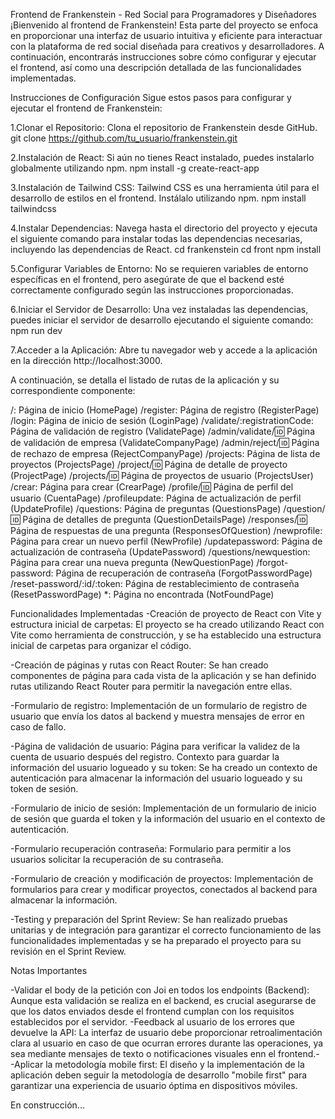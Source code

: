 Frontend de Frankenstein - Red Social para Programadores y Diseñadores
¡Bienvenido al frontend de Frankenstein! Esta parte del proyecto se enfoca en proporcionar una interfaz de usuario intuitiva y eficiente para interactuar con la plataforma de red social diseñada para creativos y desarrolladores. A continuación, encontrarás instrucciones sobre cómo configurar y ejecutar el frontend, así como una descripción detallada de las funcionalidades implementadas.

Instrucciones de Configuración
Sigue estos pasos para configurar y ejecutar el frontend de Frankenstein:

1.Clonar el Repositorio: Clona el repositorio de Frankenstein desde GitHub.
git clone https://github.com/tu_usuario/frankenstein.git

2.Instalación de React: Si aún no tienes React instalado, puedes instalarlo globalmente utilizando npm.
npm install -g create-react-app

3.Instalación de Tailwind CSS: Tailwind CSS es una herramienta útil para el desarrollo de estilos en el frontend. Instálalo utilizando npm.
npm install tailwindcss

4.Instalar Dependencias: Navega hasta el directorio del proyecto y ejecuta el siguiente comando para instalar todas las dependencias necesarias, incluyendo las dependencias de React.
cd frankenstein
cd front
npm install

5.Configurar Variables de Entorno: No se requieren variables de entorno específicas en el frontend, pero asegúrate de que el backend esté correctamente configurado según las instrucciones proporcionadas.

6.Iniciar el Servidor de Desarrollo: Una vez instaladas las dependencias, puedes iniciar el servidor de desarrollo ejecutando el siguiente comando:
npm run dev

7.Acceder a la Aplicación: Abre tu navegador web y accede a la aplicación en la dirección http://localhost:3000.

A continuación, se detalla el listado de rutas de la aplicación y su correspondiente componente:

/: Página de inicio (HomePage)
/register: Página de registro (RegisterPage)
/login: Página de inicio de sesión (LoginPage)
/validate/:registrationCode: Página de validación de registro (ValidatePage)
/admin/validate/:id: Página de validación de empresa (ValidateCompanyPage)
/admin/reject/:id: Página de rechazo de empresa (RejectCompanyPage)
/projects: Página de lista de proyectos (ProjectsPage)
/project/:id: Página de detalle de proyecto (ProjectPage)
/projects/:id: Página de proyectos de usuario (ProjectsUser)
/crear: Página para crear (CrearPage)
/profile/:id: Página de perfil del usuario (CuentaPage)
/profileupdate: Página de actualización de perfil (UpdateProfile)
/questions: Página de preguntas (QuestionsPage)
/question/:id: Página de detalles de pregunta (QuestionDetailsPage)
/responses/:id: Página de respuestas de una pregunta (ResponsesOfQuestion)
/newprofile: Página para crear un nuevo perfil (NewProfile)
/updatepassword: Página de actualización de contraseña (UpdatePassword)
/questions/newquestion: Página para crear una nueva pregunta (NewQuestionPage)
/forgot-password: Página de recuperación de contraseña (ForgotPasswordPage)
/reset-password/:id/:token: Página de restablecimiento de contraseña (ResetPasswordPage)
*: Página no encontrada (NotFoundPage)

Funcionalidades Implementadas
-Creación de proyecto de React con Vite y estructura inicial de carpetas: El proyecto se ha creado utilizando React con Vite como herramienta de construcción, y se ha establecido una estructura inicial de carpetas para organizar el código.

-Creación de páginas y rutas con React Router: Se han creado componentes de página para cada vista de la aplicación y se han definido rutas utilizando React Router para permitir la navegación entre ellas.

-Formulario de registro: Implementación de un formulario de registro de usuario que envía los datos al backend y muestra mensajes de error en caso de fallo.

-Página de validación de usuario: Página para verificar la validez de la cuenta de usuario después del registro.
Contexto para guardar la información del usuario logueado y su token: Se ha creado un contexto de autenticación para almacenar la información del usuario logueado y su token de sesión.

-Formulario de inicio de sesión: Implementación de un formulario de inicio de sesión que guarda el token y la información del usuario en el contexto de autenticación.

-Formulario recuperación contraseña: Formulario para permitir a los usuarios solicitar la recuperación de su contraseña.

-Formulario de creación y modificación de proyectos: Implementación de formularios para crear y modificar proyectos, conectados al backend para almacenar la información.

-Testing y preparación del Sprint Review: Se han realizado pruebas unitarias y de integración para garantizar el correcto funcionamiento de las funcionalidades implementadas y se ha preparado el proyecto para su revisión en el Sprint Review.


Notas Importantes

-Validar el body de la petición con Joi en todos los endpoints (Backend): Aunque esta validación se realiza en el backend, es crucial asegurarse de que los datos enviados desde el frontend cumplan con los requisitos establecidos por el servidor.
-Feedback al usuario de los errores que devuelve la API: La interfaz de usuario debe proporcionar retroalimentación clara al usuario en caso de que ocurran errores durante las operaciones, ya sea mediante mensajes de texto o notificaciones visuales enn el frontend.-
-Aplicar la metodología mobile first: El diseño y la implementación de la aplicación deben seguir la metodología de desarrollo "mobile first" para garantizar una experiencia de usuario óptima en dispositivos móviles.

En construcción...